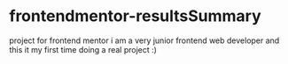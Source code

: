 # frontendmentor-resultsSummary
project for frontend mentor
i am a very junior frontend web developer and this it my first time doing a real project :)
